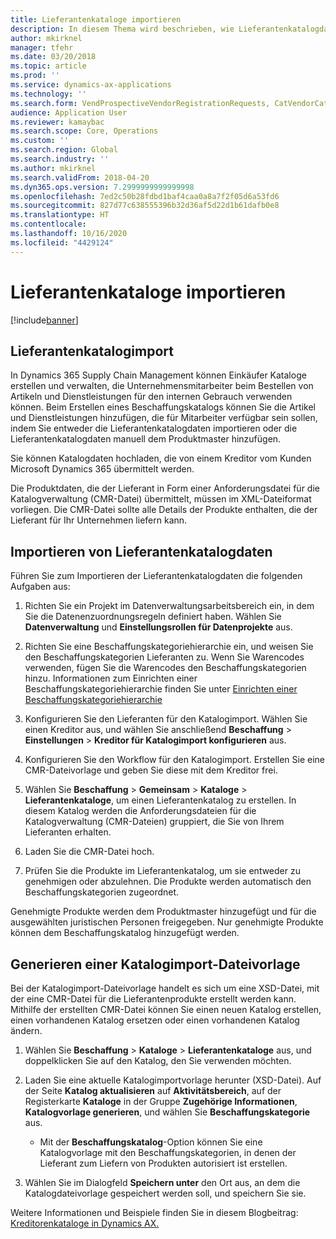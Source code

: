 ```yaml
---
title: Lieferantenkataloge importieren
description: In diesem Thema wird beschrieben, wie Lieferantenkatalogdaten importiert werden.
author: mkirknel
manager: tfehr
ms.date: 03/20/2018
ms.topic: article
ms.prod: ''
ms.service: dynamics-ax-applications
ms.technology: ''
ms.search.form: VendProspectiveVendorRegistrationRequests, CatVendorCatalogDetails, CatVendorCatalogReleaseApprovedProducts, CatVendorCMRDetails, CatVendorCatalogProductPerCompanyStatus, CatVendorMaintenanceEventLog, CatVendorCatalogReviewTool, CatVendorCatalogFileUpload, CatVendorCatalogMaintenanceRequest, CatVendorCatalogFileInLegalEntity, CatVendorCatalogSchema, CatVendorCatalogFilePreviewPane, CatVendorCatalogImportParameter
audience: Application User
ms.reviewer: kamaybac
ms.search.scope: Core, Operations
ms.custom: ''
ms.search.region: Global
ms.search.industry: ''
ms.author: mkirknel
ms.search.validFrom: 2018-04-20
ms.dyn365.ops.version: 7.2999999999999998
ms.openlocfilehash: 7ed2c50b28fdbd1baf4caa0a8a7f2f05d6a53fd6
ms.sourcegitcommit: 827d77c638555396b32d36af5d22d1b61dafb0e8
ms.translationtype: HT
ms.contentlocale: 
ms.lasthandoff: 10/16/2020
ms.locfileid: "4429124"
---
```

# <a name="import-vendor-catalogs"></a>Lieferantenkataloge importieren

[!include[banner](../includes/banner.md)]

## <a name="vendor-catalogs-import"></a>Lieferantenkatalogimport

In Dynamics 365 Supply Chain Management können Einkäufer Kataloge erstellen und verwalten, die Unternehmensmitarbeiter beim Bestellen von Artikeln und Dienstleistungen für den internen Gebrauch verwenden können. Beim Erstellen eines Beschaffungskatalogs können Sie die Artikel und Dienstleistungen hinzufügen, die für Mitarbeiter verfügbar sein sollen, indem Sie entweder die Lieferantenkatalogdaten importieren oder die Lieferantenkatalogdaten manuell dem Produktmaster hinzufügen. 

Sie können Katalogdaten hochladen, die von einem Kreditor vom Kunden Microsoft Dynamics 365 übermittelt werden.

Die Produktdaten, die der Lieferant in Form einer Anforderungsdatei für die Katalogverwaltung (CMR-Datei) übermittelt, müssen im XML-Dateiformat vorliegen. Die CMR-Datei sollte alle Details der Produkte enthalten, die der Lieferant für Ihr Unternehmen liefern kann.

## <a name="import-vendor-catalog-data"></a>Importieren von Lieferantenkatalogdaten

Führen Sie zum Importieren der Lieferantenkatalogdaten die folgenden Aufgaben aus:

1. Richten Sie ein Projekt im Datenverwaltungsarbeitsbereich ein, in dem Sie die Datenenzuordnungsregeln definiert haben. Wählen Sie **Datenverwaltung** und **Einstellungsrollen für Datenprojekte** aus.

2. Richten Sie eine Beschaffungskategoriehierarchie ein, und weisen Sie den Beschaffungskategorien Lieferanten zu. Wenn Sie Warencodes verwenden, fügen Sie die Warencodes den Beschaffungskategorien hinzu. Informationen zum Einrichten einer Beschaffungskategoriehierarchie finden Sie unter [Einrichten einer Beschaffungskategoriehierarchie](../procurement/tasks/set-up-procurement-category-hierarchy.md)

3. Konfigurieren Sie den Lieferanten für den Katalogimport. Wählen Sie einen Kreditor aus, und wählen Sie anschließend **Beschaffung** > **Einstellungen** > **Kreditor für Katalogimport konfigurieren** aus.

4. Konfigurieren Sie den Workflow für den Katalogimport. Erstellen Sie eine CMR-Dateivorlage und geben Sie diese mit dem Kreditor frei.

5. Wählen Sie **Beschaffung** \> **Gemeinsam** \> **Kataloge** \> **Lieferantenkataloge**, um einen Lieferantenkatalog zu erstellen. In diesem Katalog werden die Anforderungsdateien für die Katalogverwaltung (CMR-Dateien) gruppiert, die Sie von Ihrem Lieferanten erhalten. 

6. Laden Sie die CMR-Datei hoch.

7. Prüfen Sie die Produkte im Lieferantenkatalog, um sie entweder zu genehmigen oder abzulehnen. Die Produkte werden automatisch den Beschaffungskategorien zugeordnet. 

Genehmigte Produkte werden dem Produktmaster hinzugefügt und für die ausgewählten juristischen Personen freigegeben. Nur genehmigte Produkte können dem Beschaffungskatalog hinzugefügt werden.

## <a name="generate-a-catalog-import-file-template"></a>Generieren einer Katalogimport-Dateivorlage

Bei der Katalogimport-Dateivorlage handelt es sich um eine XSD-Datei, mit der eine CMR-Datei für die Lieferantenprodukte erstellt werden kann. Mithilfe der erstellten CMR-Datei können Sie einen neuen Katalog erstellen, einen vorhandenen Katalog ersetzen oder einen vorhandenen Katalog ändern.

1. Wählen Sie **Beschaffung** \> **Kataloge** \> **Lieferantenkataloge** aus, und doppelklicken Sie auf den Katalog, den Sie verwenden möchten.

2. Laden Sie eine aktuelle Katalogimportvorlage herunter (XSD-Datei). Auf der Seite **Katalog aktualisieren** auf **Aktivitätsbereich**, auf der Registerkarte **Kataloge** in der Gruppe **Zugehörige Informationen**, **Katalogvorlage generieren**, und wählen Sie **Beschaffungskategorie** aus.

    - Mit der **Beschaffungskatalog**-Option können Sie eine Katalogvorlage mit den Beschaffungskategorien, in denen der Lieferant zum Liefern von Produkten autorisiert ist erstellen.

3. Wählen Sie im Dialogfeld **Speichern unter** den Ort aus, an dem die Katalogdateivorlage gespeichert werden soll, und speichern Sie sie.

Weitere Informationen und Beispiele finden Sie in diesem Blogbeitrag: [Kreditorenkataloge in Dynamics AX.](https://blogs.msdn.microsoft.com/dynamicsaxscm/2016/05/25/vendor-catalogs-in-dynamics-ax/)
